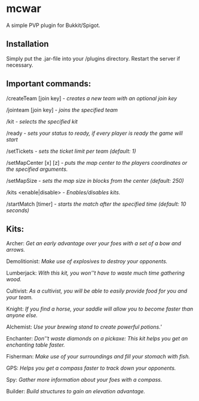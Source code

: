 # mcwar
A simple PVP plugin for Bukkit/Spigot.

Installation
------------

Simply put the .jar-file into your /plugins directory. Restart the server if necessary.

Important commands:
---------------------

/createTeam <team name> [join key] - *creates a new team with an optional join key*

/jointeam <team name> [join key] - *joins the specified team*

/kit <kit name> - *selects the specified kit*

/ready - *sets your status to ready, if every player is ready the game will start*

/setTickets - *sets the ticket limit per team (default: 1)*

/setMapCenter [x] [z] - *puts the map center to the players coordinates or the specified arguments.*

/setMapSize <map size> - *sets the map size in blocks from the center (default: 250)*

/kits \<enable|disable\> - *Enables/disables kits.*

/startMatch [timer] - *starts the match after the specified time (default: 10 seconds)*


Kits:
-----

Archer: *Get an early advantage over your foes with a set of a bow and arrows.*   

Demolitionist: *Make use of explosives to destroy your opponents.*  

Lumberjack: *With this kit, you won''t have to waste much time gathering wood.*  

Cultivist: *As a cultivist, you will be able to easily provide food for you and your team.*   

Knight: *If you find a horse, your saddle will allow you to become faster than anyone else.*   

Alchemist: *Use your brewing stand to create powerful potions.'* 

Enchanter: *Don''t waste diamonds on a pickaxe: This kit helps you get an enchanting table faster.*   
 
Fisherman: *Make use of your surroundings and fill your stomach with fish.*

GPS: *Helps you get a compass faster to track down your opponents.*

Spy: *Gather more information about your foes with a compass.*

Builder: *Build structures to gain an elevation advantage.*
